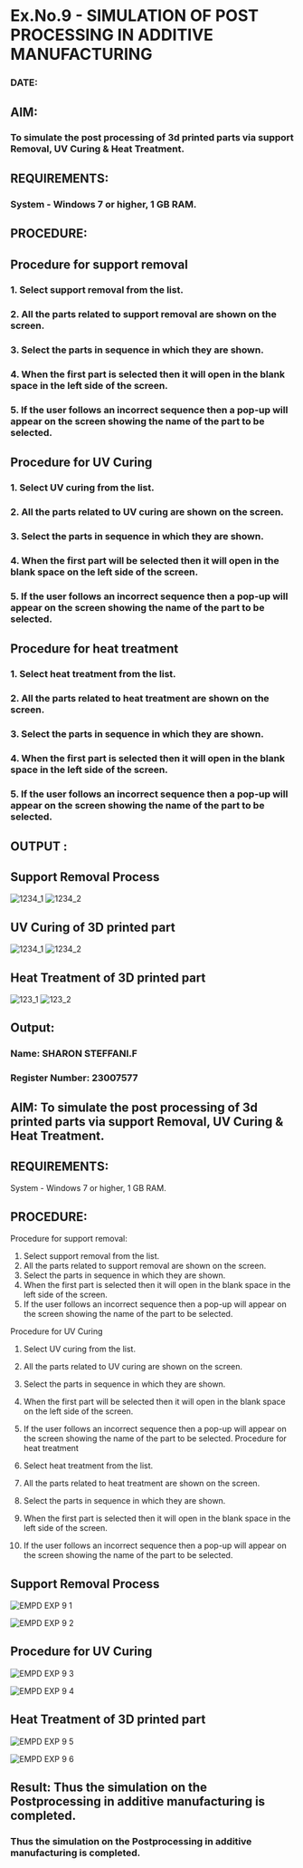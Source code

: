# Ex.No.9 - SIMULATION OF POST PROCESSING IN ADDITIVE MANUFACTURING

### DATE: 

## AIM: 
### To simulate the post processing of 3d printed parts via support Removal, UV Curing & Heat Treatment.

## REQUIREMENTS:
### System - Windows 7 or higher, 1 GB RAM.

## PROCEDURE:

## Procedure for support removal
### 1.	Select support removal from the list.
### 2.	All the parts related to support removal are shown on the screen.
### 3.	Select the parts in sequence in which they are shown.
### 4.	When the first part is selected then it will open in the blank space in the left side of the screen.
### 5.	If the user follows an incorrect sequence then a pop-up will appear on the screen showing the name of the part to be selected.

## Procedure for UV Curing
### 1.	Select UV curing from the list.
### 2.	All the parts related to UV curing are shown on the screen.
### 3.	Select the parts in sequence in which they are shown.
### 4.	When the first part will be selected then it will open in the blank space on the left side of the screen.
### 5.	If the user follows an incorrect sequence then a pop-up will appear on the screen showing the name of the part to be selected.

## Procedure for heat treatment
### 1.	Select heat treatment from the list.
### 2.	All the parts related to heat treatment are shown on the screen.
### 3.	Select the parts in sequence in which they are shown.
### 4.	When the first part is selected then it will open in the blank space in the left side of the screen.
### 5.	If the user follows an incorrect sequence then a pop-up will appear on the screen showing the name of the part to be selected.

## OUTPUT :

## Support Removal Process
![1234_1](https://github.com/Sellakumar1987/Ex.No.9---SIMULATION-OF-POST--PROCESSING-IN-ADDITIVE-MANUFACTURING/assets/113594316/772fb2a3-62b2-4654-8777-d06c89da300e)
![1234_2](https://github.com/Sellakumar1987/Ex.No.9---SIMULATION-OF-POST--PROCESSING-IN-ADDITIVE-MANUFACTURING/assets/113594316/54ddd8f1-cf4e-4812-9573-129f16839b59)

## UV Curing of 3D printed part
![1234_1](https://github.com/Sellakumar1987/Ex.No.9---SIMULATION-OF-POST--PROCESSING-IN-ADDITIVE-MANUFACTURING/assets/113594316/b8aaa899-f319-4192-9dd7-126717137bfd)
![1234_2](https://github.com/Sellakumar1987/Ex.No.9---SIMULATION-OF-POST--PROCESSING-IN-ADDITIVE-MANUFACTURING/assets/113594316/5fa69c3d-4e61-4226-b2ad-b0765c0cd498)

## Heat Treatment of 3D printed part
![123_1](https://github.com/Sellakumar1987/Ex.No.9---SIMULATION-OF-POST--PROCESSING-IN-ADDITIVE-MANUFACTURING/assets/113594316/22c2fbe1-2159-46bf-b6aa-d7704484aa8a)
![123_2](https://github.com/Sellakumar1987/Ex.No.9---SIMULATION-OF-POST--PROCESSING-IN-ADDITIVE-MANUFACTURING/assets/113594316/2801d001-e6cd-4b6c-9d5f-712067d3bc3c)

## Output:

### Name: SHARON STEFFANI.F
### Register Number: 23007577

## AIM: To simulate the post processing of 3d printed parts via support Removal, UV Curing & Heat Treatment.

## REQUIREMENTS: 
System - Windows 7 or higher, 1 GB RAM.

## PROCEDURE:

Procedure for support removal:
1.	Select support removal from the list.
2.	All the parts related to support removal are shown on the screen.
3.	Select the parts in sequence in which they are shown.
4.	When the first part is selected then it will open in the blank space in the left side of the screen.
5.	If the user follows an incorrect sequence then a pop-up will appear on the screen showing the name of the part to be selected.

   Procedure for UV Curing
1.	Select UV curing from the list.
2.	All the parts related to UV curing are shown on the screen.
3.	Select the parts in sequence in which they are shown.
4.	When the first part will be selected then it will open in the blank space on the left side of the screen.
5.	If the user follows an incorrect sequence then a pop-up will appear on the screen showing the name of the part to be selected.
Procedure for heat treatment

1.	Select heat treatment from the list.
2.	All the parts related to heat treatment are shown on the screen.
3.	Select the parts in sequence in which they are shown.
4.	When the first part is selected then it will open in the blank space in the left side of the screen.
5.	If the user follows an incorrect sequence then a pop-up will appear on the screen showing the name of the part to be selected.

## Support Removal Process

![EMPD EXP 9 1](https://github.com/Sharonsteffani2005/Ex.No.9---SIMULATION-OF-POST--PROCESSING-IN-ADDITIVE-MANUFACTURING/assets/144979934/cb1905a4-5e12-46a2-be05-4e2216737862)


![EMPD EXP 9 2](https://github.com/Sharonsteffani2005/Ex.No.9---SIMULATION-OF-POST--PROCESSING-IN-ADDITIVE-MANUFACTURING/assets/144979934/343c698f-4f89-495c-9b69-d30160227768)

## Procedure for UV Curing

![EMPD EXP 9 3](https://github.com/Sharonsteffani2005/Ex.No.9---SIMULATION-OF-POST--PROCESSING-IN-ADDITIVE-MANUFACTURING/assets/144979934/92727726-d220-42e2-aa7c-93d6825bcaf7)

![EMPD EXP 9 4](https://github.com/Sharonsteffani2005/Ex.No.9---SIMULATION-OF-POST--PROCESSING-IN-ADDITIVE-MANUFACTURING/assets/144979934/5a2c7cf5-ba98-43c3-9be0-45bb872599bf)

## Heat Treatment of 3D printed part

![EMPD EXP 9 5](https://github.com/Sharonsteffani2005/Ex.No.9---SIMULATION-OF-POST--PROCESSING-IN-ADDITIVE-MANUFACTURING/assets/144979934/f0fd7731-3482-4a5d-9fb3-7eaa0651839b)

![EMPD EXP 9 6](https://github.com/Sharonsteffani2005/Ex.No.9---SIMULATION-OF-POST--PROCESSING-IN-ADDITIVE-MANUFACTURING/assets/144979934/8a92da0d-76df-460a-b9d8-dd45441aca60)

## Result:  Thus the simulation on the Postprocessing in additive manufacturing is completed.

### Thus the simulation on the Postprocessing in additive manufacturing is completed.
